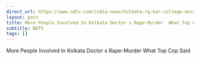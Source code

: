```yaml
---
direct_url: https://www.ndtv.com/india-news/kolkata-rg-kar-college-murder-sanjoy-roy-more-people-involved-in-kolkata-doctor-rape-murder-what-top-cop-said-6319759
layout: post
title: More People Involved In Kolkata Doctor s Rape-Murder  What Top Cop Said
subtitle: NDTV
tags: []
---
```


More People Involved In Kolkata Doctor s Rape-Murder  What Top Cop Said
